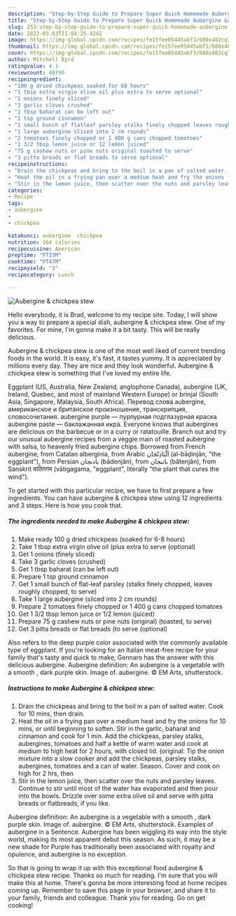 ```yaml
---
description: "Step-by-Step Guide to Prepare Super Quick Homemade Aubergine &amp;amp; chickpea stew"
title: "Step-by-Step Guide to Prepare Super Quick Homemade Aubergine &amp;amp; chickpea stew"
slug: 253-step-by-step-guide-to-prepare-super-quick-homemade-aubergine-and-amp-chickpea-stew
date: 2022-03-03T21:04:25.424Z
image: https://img-global.cpcdn.com/recipes/fe15fee05445abf3/680x482cq70/aubergine-chickpea-stew-recipe-main-photo.jpg
thumbnail: https://img-global.cpcdn.com/recipes/fe15fee05445abf3/680x482cq70/aubergine-chickpea-stew-recipe-main-photo.jpg
cover: https://img-global.cpcdn.com/recipes/fe15fee05445abf3/680x482cq70/aubergine-chickpea-stew-recipe-main-photo.jpg
author: Mitchell Byrd
ratingvalue: 4.1
reviewcount: 40790
recipeingredient:
- "100 g dried chickpeas soaked for 68 hours"
- "1 tbsp extra virgin olive oil plus extra to serve optional"
- "1 onions finely sliced"
- "3 garlic cloves crushed"
- "1 tbsp baharat can be left out"
- "1 tsp ground cinnamon"
- "1 small bunch of flatleaf parsley stalks finely chopped leaves roughly chopped to serve"
- "1 large aubergine sliced into 2 cm rounds"
- "2 tomatoes finely chopped or 1 400 g cans chopped tomatoes"
- "1 3/2 tbsp lemon juice or 12 lemon juiced"
- "75 g cashew nuts or pine nuts original toasted to serve"
- "3 pitta breads or flat breads to serve optional"
recipeinstructions:
- "Drain the chickpeas and bring to the boil in a pan of salted water. Cook for 10 mins, then drain."
- "Heat the oil in a frying pan over a medium heat and fry the onions for 10 mins, or until beginning to soften. Stir in the garlic, baharat and cinnamon and cook for 1 min. Add the chickpeas, parsley stalks, aubergines, tomatoes and half a kettle of warm water and cook at medium to high heat for 2 hours, with closed lid. (original: Tip the onion mixture into a slow cooker and add the chickpeas, parsley stalks, aubergines, tomatoes and a can of water. Season. Cover and cook on high for 2 hrs, then"
- "Stir in the lemon juice, then scatter over the nuts and parsley leaves. Continue to stir until most of the water has evaporated and then pour into the bowls. Drizzle over some extra olive oil and serve with pitta breads or flatbreads, if you like."
categories:
- Recipe
tags:
- aubergine
- 
- chickpea

katakunci: aubergine  chickpea 
nutrition: 164 calories
recipecuisine: American
preptime: "PT33M"
cooktime: "PT47M"
recipeyield: "3"
recipecategory: Lunch

---
```



![Aubergine &amp; chickpea stew](https://img-global.cpcdn.com/recipes/fe15fee05445abf3/680x482cq70/aubergine-chickpea-stew-recipe-main-photo.jpg)

Hello everybody, it is Brad, welcome to my recipe site. Today, I will show you a way to prepare a special dish, aubergine &amp; chickpea stew. One of my favorites. For mine, I'm gonna make it a bit tasty. This will be really delicious.

Aubergine &amp; chickpea stew is one of the most well liked of current trending foods in the world. It is easy, it's fast, it tastes yummy. It is appreciated by millions every day. They are nice and they look wonderful. Aubergine &amp; chickpea stew is something that I've loved my entire life.

Eggplant (US, Australia, New Zealand, anglophone Canada), aubergine (UK, Ireland, Quebec, and most of mainland Western Europe) or brinjal (South Asia, Singapore, Malaysia, South Africa). Перевод слова aubergine, американское и британское произношение, транскрипция, словосочетания. aubergine purple — пурпурная подглазурная краска aubergine paste — баклажанная икра. Everyone knows that aubergines are delicious on the barbecue or in a curry or ratatouille. Branch out and try our unusual aubergine recipes from a veggie main of roasted aubergine with salsa, to heavenly fried aubergine chips. Borrowed from French aubergine, from Catalan albergínia, from Arabic اَلْبَاذِنْجَان‎ (al-bāḏinjān, &#34;the eggplant&#34;), from Persian بادنجان‎ (bâdenjân), from باتنجان‎ (bâtenjân), from Sanskrit वातिगगम (vātigagama, &#34;eggplant&#34;, literally &#34;the plant that cures the wind&#34;).


To get started with this particular recipe, we have to first prepare a few ingredients. You can have aubergine &amp; chickpea stew using 12 ingredients and 3 steps. Here is how you cook that.

<!--inarticleads1-->

##### The ingredients needed to make Aubergine &amp; chickpea stew:

1. Make ready 100 g dried chickpeas (soaked for 6-8 hours)
1. Take 1 tbsp extra virgin olive oil (plus extra to serve (optional)
1. Get 1 onions (finely sliced)
1. Take 3 garlic cloves (crushed)
1. Get 1 tbsp baharat (can be left out)
1. Prepare 1 tsp ground cinnamon
1. Get 1 small bunch of flat-leaf parsley (stalks finely chopped, leaves roughly chopped, to serve)
1. Take 1 large aubergine (sliced into 2 cm rounds)
1. Prepare 2 tomatoes finely chopped or 1 400 g cans chopped tomatoes
1. Get 1 3/2 tbsp lemon juice or 1/2 lemon (juiced)
1. Prepare 75 g cashew nuts or pine nuts (original) (toasted, to serve)
1. Get 3 pitta breads or flat breads (to serve (optional)


Also refers to the deep purple color associated with the commonly available type of eggplant. If you&#39;re looking for an Italian meat-free recipe for your family that&#39;s tasty and quick to make, Gennaro has the answer with this delicious aubergine. Aubergine definition: An aubergine is a vegetable with a smooth , dark purple skin. Image of. aubergine. © EM Arts, shutterstock. 

<!--inarticleads2-->

##### Instructions to make Aubergine &amp; chickpea stew:

1. Drain the chickpeas and bring to the boil in a pan of salted water. Cook for 10 mins, then drain.
1. Heat the oil in a frying pan over a medium heat and fry the onions for 10 mins, or until beginning to soften. Stir in the garlic, baharat and cinnamon and cook for 1 min. Add the chickpeas, parsley stalks, aubergines, tomatoes and half a kettle of warm water and cook at medium to high heat for 2 hours, with closed lid. (original: Tip the onion mixture into a slow cooker and add the chickpeas, parsley stalks, aubergines, tomatoes and a can of water. Season. Cover and cook on high for 2 hrs, then
1. Stir in the lemon juice, then scatter over the nuts and parsley leaves. Continue to stir until most of the water has evaporated and then pour into the bowls. Drizzle over some extra olive oil and serve with pitta breads or flatbreads, if you like.


Aubergine definition: An aubergine is a vegetable with a smooth , dark purple skin. Image of. aubergine. © EM Arts, shutterstock. Examples of aubergine in a Sentence. Aubergine has been wiggling its way into the style world, making its most apparent debut this season. As such, it may be a new shade for Purple has traditionally been associated with royalty and opulence, and aubergine is no exception. 

So that is going to wrap it up with this exceptional food aubergine &amp; chickpea stew recipe. Thanks so much for reading. I'm sure that you will make this at home. There's gonna be more interesting food at home recipes coming up. Remember to save this page in your browser, and share it to your family, friends and colleague. Thank you for reading. Go on get cooking!
